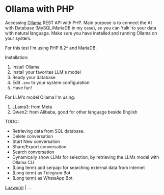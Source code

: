 # Ollama with PHP

Accessing [Ollama](https://ollama.com) REST API with PHP. Main purpose is to connect the AI with Database (MySQL/MariaDB in my case), so you can 'talk' to your data with natural language. Make sure you have installed and running Ollama on your system.

For this test I'm using PHP 8.2^ and MariaDB.

Installation:
1. Install [Ollama](https://ollama.com)
2. Install your favorites LLM's model
3. Ready your database 
4. Edit `.env` to your system configuration
5. Have fun!

For LLM's model Ollama I'm using:
1. LLama3: from Meta
2. Qwen2: from Alibaba, good for other language beside English

TODO:
* Retrieving data from SQL database.
* Delete conversation
* Start New conversation
* Share/Export conversation
* Search conversation
* Dynamically show LLMs for selection, by retrieving the LLMs model with Ollama CLI
* (Long term) add serpapi for searching external data from internet
* (Long term) as Telegram Bot
* (Long term) as WhatsApp Bot

[Lazwardi](https://github.com/angween) | ...
